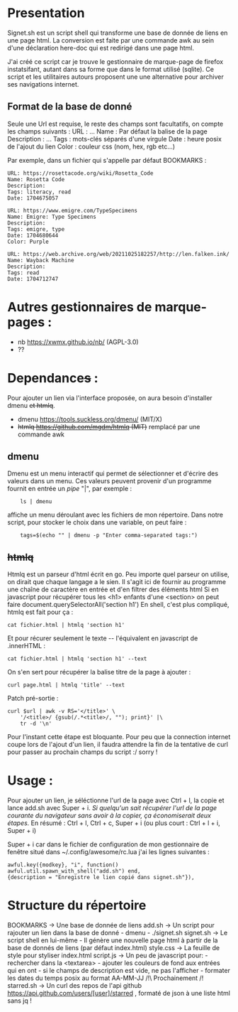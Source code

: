 # Presentation
Signet.sh est un script shell qui transforme une base de donnée de liens
en une page html. La conversion est faite par une commande awk au sein
d'une déclaration here-doc qui est redirigé dans une page html.

J'ai créé ce script car je trouve le gestionnaire de marque-page de
firefox instatsifant, autant dans sa forme que dans le format utilisé
(sqlite). Ce script et les utilitaires autours proposent une une
alternative pour archiver ses navigations internet.

## Format de la base de donné
Seule une Url est requise, le reste des champs sont
facultatifs, on compte les champs suivants :
URL : ...
Name : Par défaut la balise </title> de la page
Description : ...
Tags : mots-clés séparés d'une virgule
Date : heure posix de l'ajout du lien
Color : couleur css (nom, hex, rgb etc...)

Par exemple, dans un fichier qui s'appelle par défaut BOOKMARKS :
```
URL: https://rosettacode.org/wiki/Rosetta_Code
Name: Rosetta Code
Description: 
Tags: literacy, read
Date: 1704675057

URL: https://www.emigre.com/TypeSpecimens
Name: Emigre: Type Specimens
Description: 
Tags: emigre, type
Date: 1704680644
Color: Purple

URL: https://web.archive.org/web/20211025182257/http://len.falken.ink/
Name: Wayback Machine
Description: 
Tags: read
Date: 1704712747
```


# Autres gestionnaires de marque-pages :
- nb https://xwmx.github.io/nb/ (AGPL-3.0)
- ??


# Dependance~~s~~ :
Pour ajouter un lien via l'interface proposée, on aura besoin
d'installer dmenu ~~et htmlq~~.
* dmenu https://tools.suckless.org/dmenu/ (MIT/X)
* ~~htmlq https://github.com/mgdm/htmlq (MIT)~~ remplacé par une
  commande awk
## dmenu
Dmenu est un menu interactif qui permet de sélectionner et d'écrire des
valeurs dans un menu. Ces valeurs peuvent provenir d'un programme
fournit en entrée un *pipe* "|", par exemple :
```
    ls | dmenu
```
affiche un menu déroulant avec les fichiers de mon répertoire. Dans
notre script, pour stocker le choix dans une variable, on peut faire :
```
	tags=$(echo "" | dmenu -p "Enter comma-separated tags:")
```
## ~~htmlq~~
Htmlq est un parseur d'html écrit en go. Peu importe quel parseur on
utilise, on dirait que chaque langage a le sien.
Il s'agit ici de fournir au programme une chaîne de caractère en entrée
et d'en filtrer des éléments html
Si en javascript pour récupérer tous les \<h1> enfants d'une \<section> on
peut faire 
document.querySelectorAll('section h1')
En shell, c'est plus compliqué, htmlq est fait pour ça :
```
cat fichier.html | htmlq 'section h1'
```
Et pour récurer seulement le texte -- l'équivalent en javascript de
.innerHTML :
```
cat fichier.html | htmlq 'section h1' --text
```
On s'en sert pour récupérer la balise titre de la page à ajouter :
```
curl page.html | htmlq 'title' --text
```
Patch pré-sortie :
```
curl $url | awk -v RS='</title>' \
    '/<title>/ {gsub(/.*<title>/, ""); print}' |\
    tr -d '\n'
```

Pour l'instant cette étape est bloquante. Pour peu que la connection
internet coupe lors de l'ajout d'un lien, il faudra attendre la fin de
la tentative de curl pour passer au prochain champs du script :/ sorry !

# Usage : 
Pour ajouter un lien, je séléctionne l'url de la page avec Ctrl + l, la
copie et lance add.sh avec Super + i. _Si quelqu'un sait récupérer l'url
de la page courante du navigateur sans avoir à la copier, ça
économiserait deux étapes._
En résumé : Ctrl + l, Ctrl + c, Super + i
(ou plus court : Ctrl + l + i, Super + i)

Super + i car dans le fichier de configuration de mon gestionnaire de
fenêtre situé dans ~/.config/awesome/rc.lua j'ai les lignes suivantes :
```
awful.key({modkey}, "i", function()
awful.util.spawn_with_shell("add.sh") end, 
{description = "Enregistre le lien copié dans signet.sh"}),
```

# Structure du répertoire

BOOKMARKS   → Une base de donnée de liens 
add.sh      → Un script pour rajouter un lien dans la base de donné
                - dmenu
                - ./signet.sh
signet.sh   → Le script shell en lui-même 
                - Il génère une nouvelle page html à partir de la base
                  de donnés de liens (par défaut index.html)
style.css   → La feuille de style pour styliser index.html
script.js   → Un peu de javascript pour:
                - rechercher dans la \<textarea>
                - ajouter les couleurs de fond aux entrées qui en ont
                - si le champs de description est vide, ne pas
                  l'afficher
                - formater les dates du temps posix au format AA-MM-JJ
/!\ Prochainement /!\
starred.sh  → Un curl des repos de l'api github
https://api.github.com/users/[user]/starred , formaté de json à une
liste html sans jq !
